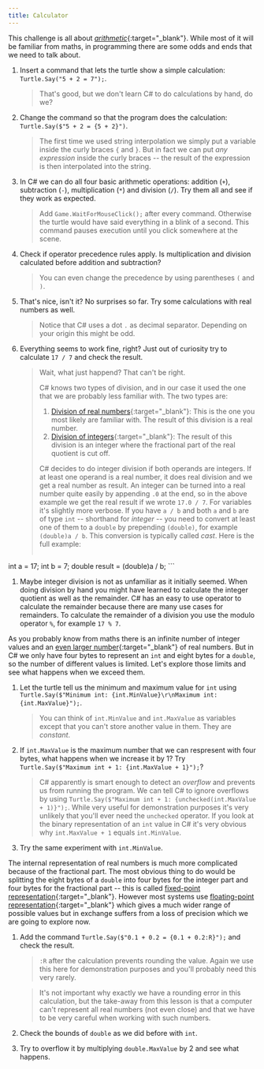 ```yaml
---
title: Calculator
---
```


This challenge is all about [*arithmetic*](https://en.wikipedia.org/wiki/Arithmetic){:target="_blank"}. While most of it will be familiar from maths, in programming there are some odds and ends that we need to talk about.

1. Insert a command that lets the turtle show a simple calculation: `Turtle.Say("5 + 2 = 7");`.
    > That's good, but we don't learn C# to do calculations by hand, do we?
1. Change the command so that the program does the calculation: `Turtle.Say($"5 + 2 = {5 + 2}")`.
    > The first time we used string interpolation we simply put a variable inside the curly braces `{` and `}`. But in fact we can put *any expression* inside the curly braces -- the result of the expression is then interpolated into the string.
1. In C# we can do all four basic arithmetic operations: addition (`+`), subtraction (`-`), multiplication (`*`) and division (`/`). Try them all and see if they work as expected.
    > Add `Game.WaitForMouseClick();` after every command. Otherwise the turtle would have said everything in a blink of a second. This command pauses execution until you click somewhere at the scene.
1. Check if operator precedence rules apply. Is multiplication and division calculated before addition and subtraction?
    > You can even change the precedence by using parentheses `(` and `)`.
1. That's nice, isn't it? No surprises so far. Try some calculations with real numbers as well.
    > Notice that C# uses a dot `.` as decimal separator. Depending on your origin this might be odd.
1. Everything seems to work fine, right? Just out of curiosity try to calculate `17 / 7` and check the result.
    > Wait, what just happend? That can't be right.
    >
    > C# knows two types of division, and in our case it used the one that we are probably less familiar with. The two types are:
    > 1. [Division of real numbers](https://en.wikipedia.org/wiki/Division_(mathematics)#Of_real_numbers){:target="_blank"}: This is the one you most likely are familiar with. The result of this division is a real number.
    > 1. [Division of integers](https://en.wikipedia.org/wiki/Division_(mathematics)#Of_integers){:target="_blank"}: The result of this division is an integer where the fractional part of the real quotient is cut off.
    >
    > C# decides to do integer division if both operands are integers. If at least one operand is a real number, it does real division and we get a real number as result.
    > An integer can be turned into a real number quite easily by appending `.0` at the end, so in the above example we get the real result if we wrote `17.0 / 7`.
    > For variables it's slightly more verbose. If you have `a / b` and both `a` and `b` are of type `int` -- shorthand for *integer* -- you need to convert at least one of them to a `double` by prepending `(double)`, for example `(double)a / b`. This conversion is typically called *cast*. Here is the full example:
    >
    > ```csharp
int a = 17;
int b = 7;
double result = (double)a / b;
      ```
1. Maybe integer division is not as unfamiliar as it initially seemed. When doing division by hand you might have learned to calculate the integer quotient as well as the remainder. C# has an easy to use operator to calculate the remainder because there are many use cases for remainders. To calculate the remainder of a division you use the modulo operator `%`, for example `17 % 7`.

As you probably know from maths there is an infinite number of integer values and an [even larger number](https://en.wikipedia.org/wiki/Uncountable_set){:target="_blank"} of real numbers. But in C# we only have four bytes to represent an `int` and eight bytes for a `double`, so the number of different values is limited. Let's explore those limits and see what happens when we exceed them.

1. Let the turtle tell us the minimum and maximum value for `int` using `Turtle.Say($"Minimum int: {int.MinValue}\r\nMaximum int: {int.MaxValue}");`.
    > You can think of `int.MinValue` and `int.MaxValue` as variables except that you can't store another value in them. They are *constant*.
1. If `int.MaxValue` is the maximum number that we can respresent with four bytes, what happens when we increase it by 1? Try `Turtle.Say($"Maximum int + 1: {int.MaxValue + 1}");`?
    > C# apparently is smart enough to detect an *overflow* and prevents us from running the program. We can tell C# to ignore overflows by using `Turtle.Say($"Maximum int + 1: {unchecked(int.MaxValue + 1)}");`. While very useful for demonstration purposes it's very unlikely that you'll ever need the `unchecked` operator. If you look at the binary representation of an `int` value in C# it's very obvious why `int.MaxValue + 1` equals `int.MinValue`.
1. Try the same experiment with `int.MinValue`.

The internal representation of real numbers is much more complicated because of the fractional part. The most obvious thing to do would be splitting the eight bytes of a `double` into four bytes for the integer part and four bytes for the fractional part -- this is called [fixed-point representation](https://en.wikipedia.org/wiki/Fixed-point_arithmetic){:target="_blank"}. However most systems use [floating-point representation](https://en.wikipedia.org/wiki/Floating-point_arithmetic){:target="_blank"} which gives a much wider range of possible values but in exchange suffers from a loss of precision which we are going to explore now.

1. Add the command `Turtle.Say($"0.1 + 0.2 = {0.1 + 0.2:R}");` and check the result.
    > `:R` after the calculation prevents rounding the value. Again we use this here for demonstration purposes and you'll probably need this very rarely.

    > It's not important why exactly we have a rounding error in this calculation, but the take-away from this lesson is that a computer can't represent all real numbers (not even close) and that we have to be very careful when working with such numbers.
1. Check the bounds of `double` as we did before with `int`.
1. Try to overflow it by multiplying `double.MaxValue` by 2 and see what happens.
